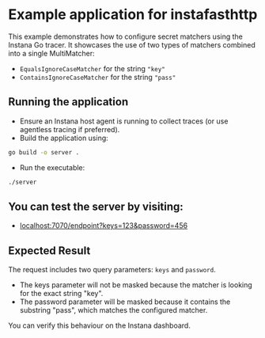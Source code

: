 Example application for instafasthttp
=======================================

This example demonstrates how to configure secret matchers using the Instana Go tracer. It showcases the use of two types of matchers combined into a single MultiMatcher:
- `EqualsIgnoreCaseMatcher` for the string `"key"`
- `ContainsIgnoreCaseMatcher` for the string `"pass"`


Running the application
------------------------
- Ensure an Instana host agent is running to collect traces (or use agentless tracing if preferred).
- Build the application using:
```bash
go build -o server .
```
- Run the executable:
```bash
./server
```

## You can test the server by visiting:
- [localhost:7070/endpoint?keys=123&password=456](http://localhost:7070/endpoint?keys=123&password=456)

## Expected Result
The request includes two query parameters: `keys` and `password`.

- The keys parameter will not be masked because the matcher is looking for the exact string "key".
- The password parameter will be masked because it contains the substring "pass", which matches the configured matcher.

You can verify this behaviour on the Instana dashboard.
